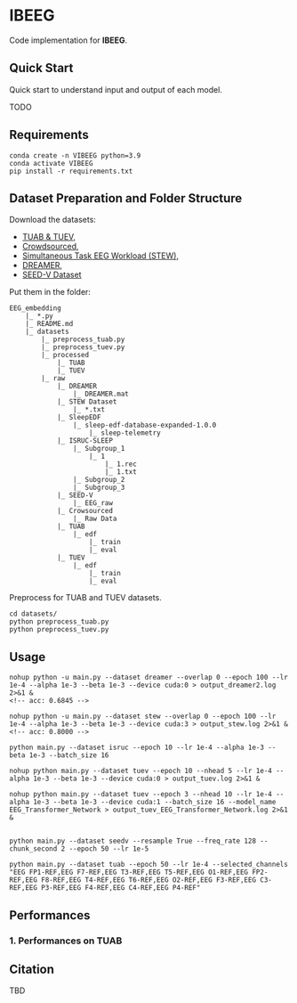 # IBEEG

Code implementation for **IBEEG**.


<!-- ## Abstract

TODO -->


## Quick Start

Quick start to understand input and output of each model.

TODO



## Requirements

```
conda create -n VIBEEG python=3.9
conda activate VIBEEG
pip install -r requirements.txt
```

## Dataset Preparation and Folder Structure

Download the datasets:
- [TUAB & TUEV](https://isip.piconepress.com/projects/nedc/html/tuh_eeg/), 
- [Crowdsourced](https://osf.io/9bvgh/), 
- [Simultaneous Task EEG Workload (STEW)](https://ieee-dataport.org/open-access/stew-simultaneous-task-eeg-workload-dataset), 
- [DREAMER](https://zenodo.org/records/546113), 
- [SEED-V Dataset](https://bcmi.sjtu.edu.cn/home/seed/seed-v.html) 

Put them in the folder:
```
EEG_embedding
    |_ *.py
    |_ README.md
    |_ datasets
        |_ preprocess_tuab.py
        |_ preprocess_tuev.py
        |_ processed
            |_ TUAB
            |_ TUEV
        |_ raw
            |_ DREAMER
                |_ DREAMER.mat
            |_ STEW Dataset
                |_ *.txt
            |_ SleepEDF
                |_ sleep-edf-database-expanded-1.0.0
                    |_ sleep-telemetry
            |_ ISRUC-SLEEP
                |_ Subgroup_1
                    |_ 1
                        |_ 1.rec
                        |_ 1.txt
                |_ Subgroup_2
                |_ Subgroup_3
            |_ SEED-V
                |_ EEG_raw
            |_ Crowsourced
                |_ Raw Data
            |_ TUAB
                |_ edf
                    |_ train
                    |_ eval
            |_ TUEV
                |_ edf
                    |_ train
                    |_ eval
```

Preprocess for TUAB and TUEV datasets.
```
cd datasets/
python preprocess_tuab.py
python preprocess_tuev.py
```

## Usage

```
nohup python -u main.py --dataset dreamer --overlap 0 --epoch 100 --lr 1e-4 --alpha 1e-3 --beta 1e-3 --device cuda:0 > output_dreamer2.log 2>&1 &
<!-- acc: 0.6845 -->

nohup python -u main.py --dataset stew --overlap 0 --epoch 100 --lr 1e-4 --alpha 1e-3 --beta 1e-3 --device cuda:3 > output_stew.log 2>&1 &
<!-- acc: 0.8000 -->

python main.py --dataset isruc --epoch 10 --lr 1e-4 --alpha 1e-3 --beta 1e-3 --batch_size 16

nohup python main.py --dataset tuev --epoch 10 --nhead 5 --lr 1e-4 --alpha 1e-3 --beta 1e-3 --device cuda:0 > output_tuev.log 2>&1 &

nohup python main.py --dataset tuev --epoch 3 --nhead 10 --lr 1e-4 --alpha 1e-3 --beta 1e-3 --device cuda:1 --batch_size 16 --model_name EEG_Transformer_Network > output_tuev_EEG_Transformer_Network.log 2>&1 &


python main.py --dataset seedv --resample True --freq_rate 128 --chunk_second 2 --epoch 50 --lr 1e-5

python main.py --dataset tuab --epoch 50 --lr 1e-4 --selected_channels "EEG FP1-REF,EEG F7-REF,EEG T3-REF,EEG T5-REF,EEG O1-REF,EEG FP2-REF,EEG F8-REF,EEG T4-REF,EEG T6-REF,EEG O2-REF,EEG F3-REF,EEG C3-REF,EEG P3-REF,EEG F4-REF,EEG C4-REF,EEG P4-REF"
```

## Performances

### 1. Performances on TUAB



## Citation

TBD